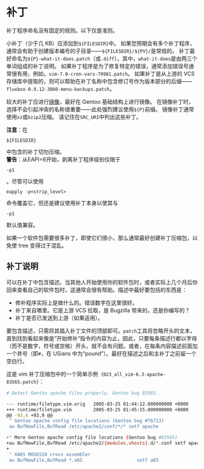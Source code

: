 # 补丁

补丁程序命名没有固定的规则。以下仅是准则。

小补丁（少于几 KB）应添加到`${FILESDIR}`中。 如果您预期会有多个补丁程序，通常会有助于创建版本编号的子目录——`${FILESDIR}/${PV}/`是常规的。 补丁最好命名为`${P}-what-it-does.patch`（或`.diff`），其中，`what-it-does`是由两三个单词组成的补丁说明。 如果补丁程序是为了修复特定的错误，通常添加错误号通常很有用，例如，`vim-7.0-cron-vars-79981.patch`。 如果补丁是从上游的 VCS 存储库中提取的，则可以帮助在补丁名称中包含修订号作为版本部分的后缀——`fluxbox-0.9.12-3860-menu-backups.patch`。

较大的补丁应进行[镜像](./../../general-concepts/mirrors.md)，最好在 Gentoo 基础结构上进行镜像。 在镜像补丁时，选择不会引起冲突的名称很重要——此处强烈建议使用`${P}`前缀。 镜像补丁通常使用`xz`或`bzip2`压缩。 请记住在`SRC_URI`中列出这些补丁。

<div class="alert alert-note">
<b>注意</b>：在<code><pre>${FILESDIR}</pre></code>中包含的补丁切勿压缩。
</div>
<div class="alert alert-warning">
<b>警告</b>：从EAPI=6开始，剥离补丁程序级别仅限于<code><pre>-p1</pre></code>。尽管可以使用<code><pre>eapply -p&lt;strip_level&gt;</pre></code> 命令覆盖它，但还是建议使用补丁本身以使其与<code><pre>-p1</pre></code>默认值兼容。
</div>

如果一个软件包需要很多补丁，即使它们很小，那么通常最好创建补丁压缩包，以免使 tree 变得过于混乱。

## 补丁说明

可以在补丁中包含描述。当其他人开始使用你的软件包时，或者实际上几个月后你回来查看自己的软件包时，这通常会很有帮助。描述中最好要包括的东西是：

- 修补程序实际上是做什么的。错误数字在这里很好。
- 补丁来自哪里。它是上游 VCS 拉取，是 Bugzilla 带来的，还是你编写的？
- 补丁是否已发送到上游（如果适用）。

要包含描述，只需将其插入补丁文件的顶部即可。`patch`工具将忽略开头的文本，直到找到看起来像是“开始修补”指令的内容为止，因此，只要每条描述行都以字母（而不是数字，符号或空格）开头，就不会有问题。或者，在每条内容描述前面加一个井号（即`#`，在 USians 中为“pound”）。最好在描述之后和主补丁之前留一个空白行。

这是 vim 补丁压缩包中的一个简单示例（`023_all_vim-6.3-apache-83565.patch`）：

```bash
# Detect Gentoo apache files properly. Gentoo bug 83565.

--- runtime/filetype.vim.orig   2005-03-25 01:44:12.000000000 +0000
+++ runtime/filetype.vim        2005-03-25 01:45:15.000000000 +0000
@@ -93,6 +93,9 @@
 " Gentoo apache config file locations (Gentoo bug #76713)
 au BufNewFile,BufRead /etc/apache2/conf/*/* setf apache

+" More Gentoo apache config file locations (Gentoo bug #83565)
+au BufNewFile,BufRead /etc/apache2/{modules,vhosts}.d/*.conf setf apache
+
 " XA65 MOS6510 cross assembler
 au BufNewFile,BufRead *.a65                    setf a65
```
